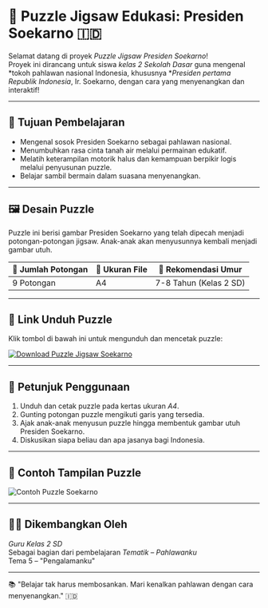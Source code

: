 # 🧩 Puzzle Jigsaw Edukasi: Presiden Soekarno 🇮🇩

Selamat datang di proyek *Puzzle Jigsaw Presiden Soekarno*!  
Proyek ini dirancang untuk siswa *kelas 2 Sekolah Dasar* guna mengenal *tokoh pahlawan nasional Indonesia, khususnya **Presiden pertama Republik Indonesia*, Ir. Soekarno, dengan cara yang menyenangkan dan interaktif!

---

## 🎯 Tujuan Pembelajaran

- Mengenal sosok Presiden Soekarno sebagai pahlawan nasional.
- Menumbuhkan rasa cinta tanah air melalui permainan edukatif.
- Melatih keterampilan motorik halus dan kemampuan berpikir logis melalui penyusunan puzzle.
- Belajar sambil bermain dalam suasana menyenangkan.

---

## 🖼️ Desain Puzzle

Puzzle ini berisi gambar Presiden Soekarno yang telah dipecah menjadi potongan-potongan jigsaw. Anak-anak akan menyusunnya kembali menjadi gambar utuh.

| 🔢 Jumlah Potongan | 📁 Ukuran File | 🧒 Rekomendasi Umur |
|-------------------|----------------|----------------------|
| 9 Potongan        | A4             | 7-8 Tahun (Kelas 2 SD) |

---

## 🔗 Link Unduh Puzzle

Klik tombol di bawah ini untuk mengunduh dan mencetak puzzle:

[![Download Puzzle Jigsaw Soekarno](https://puzzel.org/id/jigsaw/play?p=-OORBaELqmwgJhFkRJHT)](https://drive.google.com/your-puzzle-link-di-sini)

---

## 📝 Petunjuk Penggunaan

1. Unduh dan cetak puzzle pada kertas ukuran *A4*.
2. Gunting potongan puzzle mengikuti garis yang tersedia.
3. Ajak anak-anak menyusun puzzle hingga membentuk gambar utuh Presiden Soekarno.
4. Diskusikan siapa beliau dan apa jasanya bagi Indonesia.

---

## 📸 Contoh Tampilan Puzzle

![Contoh Puzzle Soekarno](https://www.google.com/url?sa=i&url=https%3A%2F%2Fwww.pinterest.com%2Fpin%2F784541197580328247%2F&psig=AOvVaw2okZ-j2mkdEsONd8MOpn34&ust=1745389841495000&source=images&cd=vfe&opi=89978449&ved=0CBEQjRxqFwoTCIC32P6B64wDFQAAAAAdAAAAABAE)

---

## 👨‍🏫 Dikembangkan Oleh

*Guru Kelas 2 SD*  
Sebagai bagian dari pembelajaran *Tematik – Pahlawanku*  
Tema 5 – "Pengalamanku"

---

📚 "Belajar tak harus membosankan. Mari kenalkan pahlawan dengan cara menyenangkan." 🇮🇩
